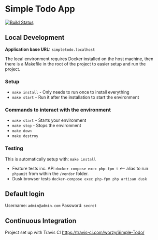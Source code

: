 # Simple Todo App
[![Build Status](https://travis-ci.org/worzy/Simple-Todo.svg?branch=master)](https://travis-ci.org/worzy/Simple-Todo)

## Local Development

**Application base URL:** `simpletodo.localhost`

The local environment requires Docker installed on the host machine, then there is a Makefile in the root of the project to easier setup and run the project.

### Setup

* `make install` - Only needs to run once to install everything
* `make start` - Run it after the installation to start the environment  

### Commands to interact with the environment

* `make start` - Starts your environment
* `make stop` - Stops the environment
* `make down`
* `make destroy`

### Testing

This is automatically setup with: `make install`

* Feature tests inc. API `docker-compose exec php-fpm t` <-- alias to run `phpunit` from within the `/vendor` folder.
* Dusk browser tests `docker-compose exec php-fpm php artisan dusk`

## Default login

Username: `admin@admin.com`
Password: `secret`

## Continuous Integration

Project set up with Travis CI https://travis-ci.com/worzy/Simple-Todo/